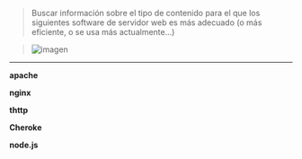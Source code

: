 >Buscar información sobre el tipo de contenido para el que los siguientes software de servidor web es más adecuado (o más eficiente, o se usa más actualmente...) 


> ![imagen](https://github.com/marlenelisvas/SWAP/blob/master/Teoria/images/trj.jpg) 

--------

**apache**
> 


**nginx**
> 

**thttp**
> 
**Cheroke**
> 
**node.js**
